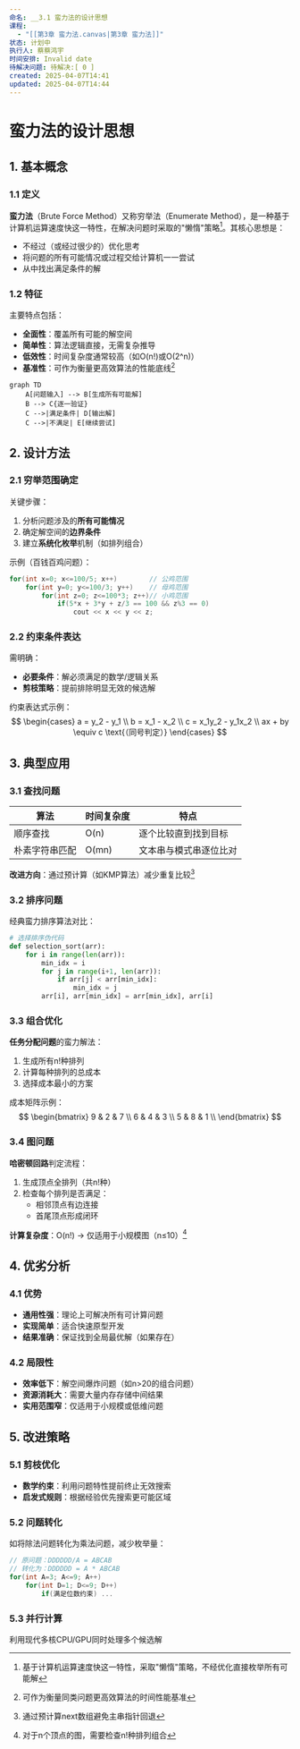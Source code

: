 ```yaml
---
命名: __3.1 蛮力法的设计思想
课程:
  - "[[第3章 蛮力法.canvas|第3章 蛮力法]]"
状态: 计划中
执行人: 蔡蔡鸿宇
时间安排: Invalid date
待解决问题: 待解决:[ 0 ]
created: 2025-04-07T14:41
updated: 2025-04-07T14:44
---
```


# 蛮力法的设计思想

## 1. 基本概念
### 1.1 定义
**蛮力法**（Brute Force Method）又称穷举法（Enumerate Method），是一种基于计算机运算速度快这一特性，在解决问题时采取的"懒惰"策略[^1]。其核心思想是：
- 不经过（或经过很少的）优化思考
- 将问题的所有可能情况或过程交给计算机一一尝试
- 从中找出满足条件的解

### 1.2 特征
主要特点包括：
- **全面性**：覆盖所有可能的解空间
- **简单性**：算法逻辑直接，无需复杂推导
- **低效性**：时间复杂度通常较高（如O(n!)或O(2^n)）
- **基准性**：可作为衡量更高效算法的性能底线[^2]

```mermaid
graph TD
    A[问题输入] --> B[生成所有可能解]
    B --> C{逐一验证}
    C -->|满足条件| D[输出解]
    C -->|不满足| E[继续尝试]
```

## 2. 设计方法
### 2.1 穷举范围确定
关键步骤：
1. 分析问题涉及的**所有可能情况**
2. 确定解空间的**边界条件**
3. 建立**系统化枚举**机制（如排列组合）

示例（百钱百鸡问题）：
```cpp
for(int x=0; x<=100/5; x++)        // 公鸡范围
    for(int y=0; y<=100/3; y++)    // 母鸡范围
        for(int z=0; z<=100*3; z++)// 小鸡范围
            if(5*x + 3*y + z/3 == 100 && z%3 == 0)
                cout << x << y << z;
```

### 2.2 约束条件表达
需明确：
- **必要条件**：解必须满足的数学/逻辑关系
- **剪枝策略**：提前排除明显无效的候选解

约束表达式示例：
$$
\begin{cases} 
a = y_2 - y_1 \\
b = x_1 - x_2 \\
c = x_1y_2 - y_1x_2 \\
ax + by \equiv c \text{（同号判定）}
\end{cases}
$$

## 3. 典型应用
### 3.1 查找问题
| 算法      | 时间复杂度 | 特点          |
| ------- | ----- | ----------- |
| 顺序查找    | O(n)  | 逐个比较直到找到目标  |
| 朴素字符串匹配 | O(mn) | 文本串与模式串逐位比对 |

**改进方向**：通过预计算（如KMP算法）减少重复比较[^4]

### 3.2 排序问题
经典蛮力排序算法对比：

```python
# 选择排序伪代码
def selection_sort(arr):
    for i in range(len(arr)):
        min_idx = i
        for j in range(i+1, len(arr)):
            if arr[j] < arr[min_idx]:
                min_idx = j
        arr[i], arr[min_idx] = arr[min_idx], arr[i]
```

### 3.3 组合优化
**任务分配问题**的蛮力解法：
1. 生成所有n!种排列
2. 计算每种排列的总成本
3. 选择成本最小的方案

成本矩阵示例：
$$
\begin{bmatrix}
9 & 2 & 7 \\
6 & 4 & 3 \\
5 & 8 & 1 \\
\end{bmatrix}
$$

### 3.4 图问题
**哈密顿回路**判定流程：
1. 生成顶点全排列（共n!种）
2. 检查每个排列是否满足：
   - 相邻顶点有边连接
   - 首尾顶点形成闭环

**计算复杂度**：O(n!) → 仅适用于小规模图（n≤10）[^5]

## 4. 优劣分析
### 4.1 优势
- **通用性强**：理论上可解决所有可计算问题
- **实现简单**：适合快速原型开发
- **结果准确**：保证找到全局最优解（如果存在）

### 4.2 局限性
- **效率低下**：解空间爆炸问题（如n>20的组合问题）
- **资源消耗大**：需要大量内存存储中间结果
- **实用范围窄**：仅适用于小规模或低维问题

## 5. 改进策略
### 5.1 剪枝优化
- **数学约束**：利用问题特性提前终止无效搜索
- **启发式规则**：根据经验优先搜索更可能区域

### 5.2 问题转化
如将除法问题转化为乘法问题，减少枚举量：
```cpp
// 原问题：DDDDDD/A = ABCAB
// 转化为：DDDDDD = A * ABCAB
for(int A=3; A<=9; A++)
    for(int D=1; D<=9; D++)
        if(满足位数约束) ...
```

### 5.3 并行计算
利用现代多核CPU/GPU同时处理多个候选解

[^1]: 基于计算机运算速度快这一特性，采取"懒惰"策略，不经优化直接枚举所有可能解
[^2]: 可作为衡量同类问题更高效算法的时间性能基准
[^4]: 通过预计算next数组避免主串指针回退
[^5]: 对于n个顶点的图，需要检查n!种排列组合